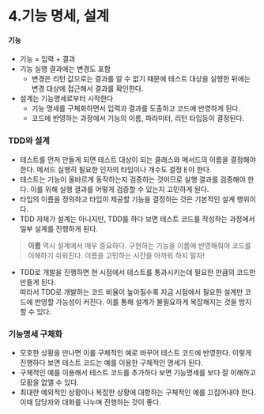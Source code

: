 # 4.기능 명세, 설계
#### 기능
- 기능 = 입력 + 결과  
- 기능 실행 결과에는 변경도 포함
    - 변경은 리턴 값으로는 결과를 알 수 없기 때문에 테스트 대상을 실행한 뒤에는 변경 대상에 접근해서 결과를 확인한다.
- 설계는 기능명세로부터 시작한다
    - 기능 명세를 구체화하면서 입력과 결과를 도출하고 코드에 반영하게 된다.
    - 코드에 반영하는 과정에서 기능의 이름, 파라미터, 리턴 타입등이 결정된다.
    
### TDD와 설계
- 테스트를 먼저 만들게 되면 테스트 대상이 되는 클래스와 메서드의 이름을 결정해야 한다. 메서드 실행히 필요한 인자의 타입이나 개수도 결정ㅐ야 한다.
- 테스트는 기능이 올바르게 동작하는지 검증하는 것이므로 실행 결과를 검증해야 한다. 이를 위해 실행 결과를 어떻게 검증할 수 있는지 고민하게 된다.
- 타입의 이름을 정의하고 타입이 제공할 기능을 결정하는 것은 기본적인 설계 행위이다.
- TDD 자체가 설계는 아니지만, TDD를 하다 보면 테스트 코드를 작성하는 과정에서 일부 설계를 진행하게 된다.
> **이름** 역시 설계에서 매우 중요하다. 구현하는 기능을 이름에 반영해줘야 코드를 이해하기 쉬워진다. 이름을 고민하는 시간을 아까워 하지 말자!
- TDD로 개발을 진행하면 현 시점에서 테스트를 통과시키는데 필요한 만큼의 코드만 만들게 된다.  
    따라서 TDD로 개발하는 코드 비율이 높아질수록 지금 시점에서 필요한 설계만 코드에 반영할 가능성이 커진다. 이를 통해 설계가 불필요하게 복잡해지는 것을 방지할 수 있다.

### 기능명세 구체화
- 모호한 상황을 만나면 이를 구체적인 예로 바꾸어 테스트 코드에 반영한다. 이렇게 진행하다 보면 테스트 코드는 예를 이용한 구체적인 명세가 된다.
- 구체적인 예를 이용해서 테스트 코드를 추가하다 보면 기능명세를 보다 잘 이해하고 모홤을 없앨 수 있다.
- 최대한 예외적인 상황이나 복잡한 상황에 대항하는 구체적인 예를 끄집어내야 한다. 이때 담당자와 대화를 나누며 진행하는 것이 좋다.